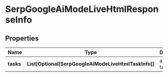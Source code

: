 # SerpGoogleAiModeLiveHtmlResponseInfo


## Properties

| Name | Type | Description | Notes |
|------------ | ------------- | ------------- | -------------|
**tasks** | **List[Optional[SerpGoogleAiModeLiveHtmlTaskInfo]]** | array of tasks |[optional]|